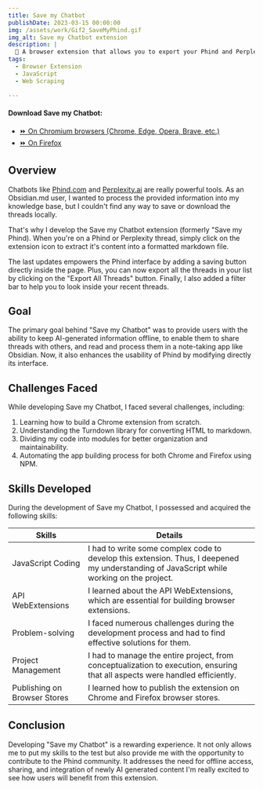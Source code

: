 ```yaml
---
title: Save my Chatbot
publishDate: 2023-03-15 00:00:00
img: /assets/work/Gif2_SaveMyPhind.gif
img_alt: Save my Chatbot extension
description: |
  🚀 A browser extension that allows you to export your Phind and Perplexity threads into markdown files.
tags:
  - Browser Extension
  - JavaScript
  - Web Scraping

---
```


#### Download Save my Chatbot:
- [⏩ On Chromium browsers (Chrome, Edge, Opera, Brave, etc.)](https://chrome.google.com/webstore/detail/agklnagmfeooogcppjccdnoallkhgkod)
- [⏩ On Firefox](https://addons.mozilla.org/fr/firefox/addon/save-my-phind)

## Overview
Chatbots like [Phind.com](https://phind.com) and [Perplexity.ai](https://perplexity.ai) are really powerful tools. 
As an Obsidian.md user, I wanted to process the provided information into my knowledge base, but I couldn't find any way to save or download the threads locally.

That's why I develop the Save my Chatbot extension (formerly "Save my Phind). 
When you're on a Phind or Perplexity thread, simply click on the extension icon to extract it's content into a formatted markdown file.

The last updates empowers the Phind interface by adding a saving button directly inside the page. 
Plus, you can now export all the threads in your list by clicking on the "Export All Threads" button.
Finally, I also added a filter bar to help you to look inside your recent threads.


## Goal
The primary goal behind "Save my Chatbot" was to provide users with the ability to keep AI-generated information offline, to enable them to share threads with others, and read and process them in a note-taking app like Obsidian.
Now, it also enhances the usability of Phind by modifying directly its interface.


## Challenges Faced
While developing Save my Chatbot, I faced several challenges, including:
1. Learning how to build a Chrome extension from scratch.
2. Understanding the Turndown library for converting HTML to markdown.
3. Dividing my code into modules for better organization and maintainability.
4. Automating the app building process for both Chrome and Firefox using NPM.

## Skills Developed
During the development of Save my Chatbot, I possessed and acquired the following skills:

| Skills                       | Details                                                                                                                                   |
|------------------------------|-------------------------------------------------------------------------------------------------------------------------------------------|
| JavaScript Coding            | I had to write some complex code to develop this extension. Thus, I deepened my understanding of JavaScript while working on the project. |
| API WebExtensions            | I learned about the API WebExtensions, which are essential for building browser extensions.                                               |
| Problem-solving              | I faced numerous challenges during the development process and had to find effective solutions for them.                                  |
| Project Management           | I had to manage the entire project, from conceptualization to execution, ensuring that all aspects were handled efficiently.              |
| Publishing on Browser Stores | I learned how to publish the extension on Chrome and Firefox browser stores.                                                              |

## Conclusion
Developing "Save my Chatbot" is a rewarding experience.
It not only allows me to put my skills to the test but also provide me with the opportunity to contribute to the Phind community.
It addresses the need for offline access, sharing, and integration of newly AI generated content
I'm really excited to see how users will benefit from this extension.